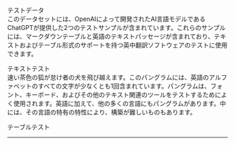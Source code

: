 テストデータ  
このデータセットには、OpenAIによって開発されたAI言語モデルであるChatGPTが提供した2つのテストサンプルが含まれています。これらのサンプルには、マークダウンテーブルと英語のテキストパッセージが含まれており、テキストおよびテーブル形式のサポートを持つ英中翻訳ソフトウェアのテストに使用できます。  

テキストテスト  
速い茶色の狐が怠け者の犬を飛び越えます。このパングラムには、英語のアルファベットのすべての文字が少なくとも1回含まれています。パングラムは、フォント、キーボード、およびその他のテキスト関連のツールをテストするためによく使用されます。英語に加えて、他の多くの言語にもパングラムがあります。中には、その言語の特有の特性により、構築が難しいものもあります。  

テーブルテスト

---

